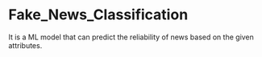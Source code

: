 # Fake_News_Classification
It is a ML model that can predict the reliability of news based on the given attributes.

